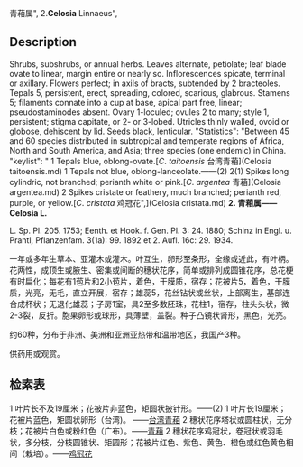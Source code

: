 青葙属",
2.**Celosia** Linnaeus",

## Description
Shrubs, subshrubs, or annual herbs. Leaves alternate, petiolate; leaf blade ovate to linear, margin entire or nearly so. Inflorescences spicate, terminal or axillary. Flowers perfect; in axils of bracts, subtended by 2 bracteoles. Tepals 5, persistent, erect, spreading, colored, scarious, glabrous. Stamens 5; filaments connate into a cup at base, apical part free, linear; pseudostaminodes absent. Ovary 1-loculed; ovules 2 to many; style 1, persistent; stigma capitate, or 2- or 3-lobed. Utricles thinly walled, ovoid or globose, dehiscent by lid. Seeds black, lenticular.
  "Statistics": "Between 45 and 60 species distributed in subtropical and temperate regions of Africa, North and South America, and Asia; three species (one endemic) in China.
  "keylist": "
1 Tepals blue, oblong-ovate.[*C*. *taitoensis* 台湾青葙](Celosia taitoensis.md)
1 Tepals not blue, oblong-lanceolate.——(2)
2(1) Spikes long cylindric, not branched; perianth white or pink.[*C*. *argentea* 青葙](Celosia argentea.md)
2 Spikes cristate or feathery, much branched; perianth red, purple, or yellow.[*C*. *cristata* 鸡冠花",](Celosia cristata.md)
**2. 青葙属——Celosia L.**

L. Sp. Pl. 205. 1753; Eenth. et Hook. f. Gen. Pl. 3: 24. 1880; Schinz in Engl. u. Prantl, Pflanzenfam. 3(1a): 99. 1892 et 2. Aufl. 16c: 29. 1934.

一年或多年生草本、亚灌木或灌木。叶互生，卵形至条形，全缘或近此，有叶柄。花两性，成顶生或腋生、密集或间断的穗状花序，简单或排列成圆锥花序，总花梗有时扁化；每花有1苞片和2小苞片，着色，干膜质，宿存；花被片5，着色，干膜质，光亮，无毛，直立开展，宿存；雄蕊5，花丝钻状或丝状，上部离生，基部连合成杯状；无退化雄蕊；子房1室，具2至多数胚珠，花柱1，宿存，柱头头状，微2-3裂，反折。胞果卵形或球形，具薄壁，盖裂。种子凸镜状肾形，黑色，光亮。

约60种，分布于非洲、美洲和亚洲亚热带和温带地区，我国产3种。

供药用或观赏。

## 检索表

1 叶片长不及19厘米；花被片非蓝色，矩圆状披针形。——(2)
1 叶片长19厘米；花被片蓝色，矩圆状卵形（台湾)。 ——[台湾青葙](Celosia%20taitoensis.md)
2 穗状花序塔状或圆柱状，无分枝；花被片白色或粉红色（广布）。——[青葙](Celosia%20argentea.md)
2 穗状花序鸡冠状，卷冠状或羽毛状，多分枝，分枝圆锥状、矩圆形；花被片红色、紫色、黄色、橙色或红色黄色相间（栽培）。——[鸡冠花](Celosia%20cristata.md)
